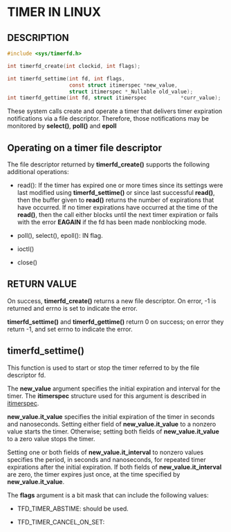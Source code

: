 # TIMER IN LINUX

## DESCRIPTION

```C
#include <sys/timerfd.h>

int timerfd_create(int clockid, int flags);

int timerfd_settime(int fd, int flags,
                    const struct itimerspec *new_value,
                    struct itimerspec *_Nullable old_value);
int timerfd_gettime(int fd, struct itimerspec           *curr_value);
```

These system calls create and operate a timer that delivers timer expiration notifications via a file descriptor. Therefore, those notifications may be monitored by **select()**, **poll()** and **epoll**

## Operating on a timer file descriptor

The file descriptor returned by **timerfd_create()** supports the following additional operations:

- read(): If the timer has expired one or more times since its settings were last modified using **timerfd_settime()** or since last successful **read()**, then the buffer given to **read()** returns the number of expirations that have occurred.
If no timer expirations have occurred at the time of the **read()**, then the call either blocks until the next timer expiration or fails with the error **EAGAIN** if the fd has been made nonblocking mode.

- poll(), select(), epoll(): IN flag.

- ioctl()

- close()

## RETURN VALUE

On success, **timerfd_create()** returns a new file descriptor.  On error, -1 is returned and errno is set to indicate the error.

**timerfd_settime()** and **timerfd_gettime()** return 0 on success; on error they return -1, and set errno to indicate the error.

## timerfd_settime()

This function is used to start or stop the timer referred to by the file descriptor fd.

The **new_value** argument specifies the initial expiration and interval for the timer. The **itimerspec** structure used for this argument is described in [itimerspec](https://man7.org/linux/man-pages/man3/itimerspec.3type.html).

**new_value.it_value** specifies the initial expiration of the timer in seconds and nanoseconds. Setting either field of **new_value.it_value** to a nonzero value starts the timer. Otherwise; setting both fields of **new_value.it_value** to a zero value stops the timer.

Setting one or both fields of **new_value.it_interval** to nonzero values specifies the period, in seconds and nanoseconds, for repeated timer expirations after the initial expiration. If both fields of **new_value.it_interval** are zero, the timer expires just once, at the time specified by **new_value.it_value**.

The **flags** argument is a bit mask that can include the following values:

- TFD_TIMER_ABSTIME: should be used.

- TFD_TIMER_CANCEL_ON_SET: